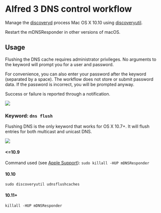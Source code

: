 # Alfred 3 DNS control workflow

Manage the [discoveryd](http://www.manpagez.com/man/8/discoveryd/) process Mac OS X 10.10 using [discoveryutil](http://www.manpagez.com/man/8/discoveryutil/).

Restart the mDNSResponder in other versions of macOS.

## Usage

Flushing the DNS cache requires administrator privileges. No arguments to the keyword will prompt you for a user and password.

For convenience, you can also enter your password after the keyword (separated by a space). The workflow does not store or submit password data. If the password is incorrect, you will be prompted anyway.

Success or failure is reported through a notification.

![](https://raw.github.com/deekayen/dnscontrol/alfred3/screenshots/workflow.png)

### Keyword: `dns flush`

Flushing DNS is the only keyword that works for OS X 10.7+. It will flush entries for both multicast and unicast DNS.

![](https://raw.github.com/deekayen/dnscontrol/alfred3/screenshots/dns.png)

#### <=10.9

Command used (see [Apple Support](http://support.apple.com/kb/HT5343)): `sudo killall -HUP mDNSResponder`

#### 10.10

`sudo discoveryutil udnsflushcaches`

#### 10.11+

`killall -HUP mDNSResponder`
